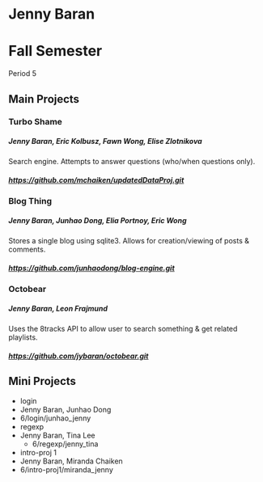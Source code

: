 Jenny Baran
==========

# Fall Semester
Period 5

## Main Projects

### Turbo Shame
##### Jenny Baran, Eric Kolbusz, Fawn Wong, Elise Zlotnikova
Search engine. Attempts to answer questions (who/when questions only).
##### https://github.com/mchaiken/updatedDataProj.git

### Blog Thing
##### Jenny Baran, Junhao Dong, Elia Portnoy, Eric Wong
Stores a single blog using sqlite3. Allows for creation/viewing of posts & comments.
##### https://github.com/junhaodong/blog-engine.git

### Octobear
##### Jenny Baran, Leon Frajmund
Uses the 8tracks API to allow user to search something & get related playlists.
##### https://github.com/jybaran/octobear.git

## Mini Projects

 * login
  * Jenny Baran, Junhao Dong
  * 6/login/junhao_jenny
 * regexp
  * Jenny Baran, Tina Lee 
	* 6/regexp/jenny_tina
 * intro-proj 1
  * Jenny Baran, Miranda Chaiken 
  * 6/intro-proj1/miranda_jenny
